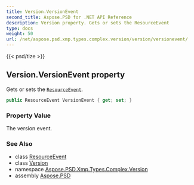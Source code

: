```yaml
---
title: Version.VersionEvent
second_title: Aspose.PSD for .NET API Reference
description: Version property. Gets or sets the ResourceEvent
type: docs
weight: 50
url: /net/aspose.psd.xmp.types.complex.version/version/versionevent/
---
```

{{< psd/tize >}}
## Version.VersionEvent property

Gets or sets the [`ResourceEvent`](../../../aspose.psd.xmp.types.complex.resourceevent/resourceevent/).

```csharp
public ResourceEvent VersionEvent { get; set; }
```

### Property Value

The version event.

### See Also

* class [ResourceEvent](../../../aspose.psd.xmp.types.complex.resourceevent/resourceevent/)
* class [Version](../)
* namespace [Aspose.PSD.Xmp.Types.Complex.Version](../../version/)
* assembly [Aspose.PSD](../../../)


